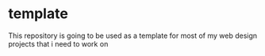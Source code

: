 # template
This repository is going to be used as a template for most of my web design projects that i need to work on
